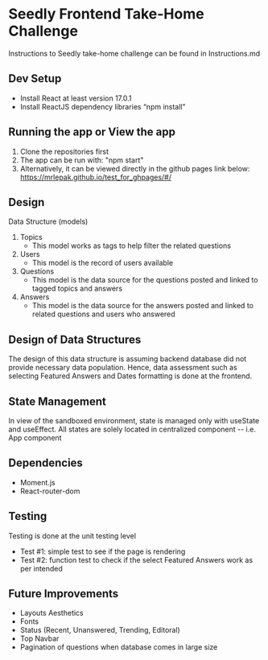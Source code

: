 # Seedly Frontend Take-Home Challenge

Instructions to Seedly take-home challenge can be found in Instructions.md

## Dev Setup

- Install React at least version 17.0.1
- Install ReactJS dependency libraries “npm install”

## Running the app or View the app

1. Clone the repositories first
2. The app can be run with: "npm start"
3. Alternatively, it can be viewed directly in the github pages link below:
   https://mrlepak.github.io/test_for_ghpages/#/

## Design

Data Structure (models)

1. Topics
   - This model works as tags to help filter the related questions
2. Users
   - This model is the record of users available
3. Questions
   - This model is the data source for the questions posted and linked to tagged topics and answers
4. Answers
   - This model is the data source for the answers posted and linked to related questions and users who answered

## Design of Data Structures

The design of this data structure is assuming backend database did not provide necessary data population.
Hence, data assessment such as selecting Featured Answers and Dates formatting is done at the frontend.

## State Management

In view of the sandboxed environment, state is managed only with useState and useEffect.
All states are solely located in centralized component -- i.e. App component

## Dependencies

- Moment.js
- React-router-dom

## Testing

Testing is done at the unit testing level

- Test #1: simple test to see if the page is rendering
- Test #2: function test to check if the select Featured Answers work as per intended

## Future Improvements

- Layouts Aesthetics
- Fonts
- Status (Recent, Unanswered, Trending, Editoral)
- Top Navbar
- Pagination of questions when database comes in large size
